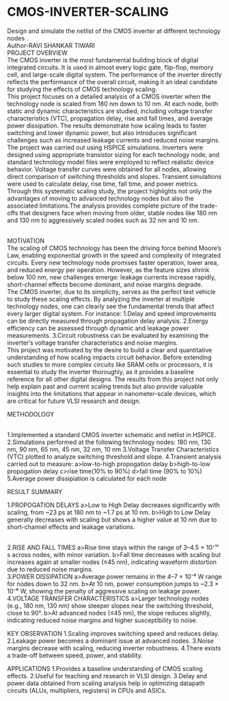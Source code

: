 # CMOS-INVERTER-SCALING
Design and simulate the netlist of the CMOS inverter at different technology nodes .
<br>
Author-RAVI SHANKAR TIWARI
<br>
PROJECT OVERVIEW
<br>
The CMOS inverter is the most fundamental building block of digital integrated circuits. It is used in almost every logic gate, flip-flop, memory cell, and large-scale digital system. The performance of the inverter directly reflects the performance of the overall circuit, making it an ideal candidate for studying the effects of CMOS technology scaling.
<br>
This project focuses on a detailed analysis of a CMOS inverter when the technology node is scaled from 180 nm down to 10 nm. At each node, both static and dynamic characteristics are studied, including voltage transfer characteristics (VTC), propagation delay, rise and fall times, and average power dissipation. The results demonstrate how scaling leads to faster switching and lower dynamic power, but also introduces significant challenges such as increased leakage currents and reduced noise margins.
<br>
The project was carried out using HSPICE simulations. Inverters were designed using appropriate transistor sizing for each technology node, and standard technology model files were employed to reflect realistic device behavior. Voltage transfer curves were obtained for all nodes, allowing direct comparison of switching thresholds and slopes. Transient simulations were used to calculate delay, rise time, fall time, and power metrics.
<br>
Through this systematic scaling study, the project highlights not only the advantages of moving to advanced technology nodes but also the associated limitations.The analysis provides complete picture of the trade-offs that designers face when moving from older, stable nodes like 180 nm and 130 nm to aggressively scaled nodes such as 32 nm and 10 nm.

<br>
MOTIVATION
<br>
The scaling of CMOS technology has been the driving force behind Moore’s Law, enabling exponential growth in the speed and complexity of integrated circuits. Every new technology node promises faster operation, lower area, and reduced energy per operation. However, as the feature sizes shrink below 100 nm, new challenges emerge: leakage currents increase rapidly, short-channel effects become dominant, and noise margins degrade.
<br>
The CMOS inverter, due to its simplicity, serves as the perfect test vehicle to study these scaling effects. By analyzing the inverter at multiple technology nodes, one can clearly see the fundamental trends that affect every larger digital system. For instance:
1.Delay and speed improvements can be directly measured through propagation delay analysis.
2.Energy efficiency can be assessed through dynamic and leakage power measurements.
3.Circuit robustness can be evaluated by examining the inverter’s voltage transfer characteristics and noise margins.
<br>
This project was motivated by the desire to build a clear and quantitative understanding of how scaling impacts circuit behavior. Before extending such studies to more complex circuits like SRAM cells or processors, it is essential to study the inverter thoroughly, as it provides a baseline reference for all other digital designs. The results from this project not only help explain past and current scaling trends but also provide valuable insights into the limitations that appear in nanometer-scale devices, which are critical for future VLSI research and design.

<br>

METHODOLOGY

<br>
1.Implemented a standard CMOS inverter schematic and netlist in HSPICE.
2.Simulations performed at the following technology nodes:
    180 nm, 130 nm, 90 nm, 65 nm, 45 nm, 32 nm, 10 nm
3.Voltage Transfer Characteristics (VTC) plotted to analyze switching threshold and slope.
4.Transient analysis carried out to measure:
a>low-to-high propogation delay
b>high-to-low propogation delay
c>rise time(10% to 90%)
d>fall time (90% to 10%)
5.Average power dissipiation is calculated for each node
<br>

RESULT SUMMARY
<br>

1.PROPOGATION DELAYS
a>Low to High Delay decreases significantly with scaling, from ~23 ps at 180 nm to ~1.7 ps at 10 nm.
b>High to Low Delay generally decreases with scaling but shows a higher value at 10 nm due to short-channel effects and leakage variations.

<br>
2.RISE AND FALL TIMES
a>Rise time stays within the range of 3–4.5 × 10⁻¹¹ s across nodes, with minor variation.
b>Fall time decreases with scaling but increases again at smaller nodes (≤45 nm), indicating waveform distortion due to reduced noise margins.

<br>
3.POWER DISSIPATION
a>Average power remains in the 4–7 × 10⁻⁸ W range for nodes down to 32 nm.
b>At 10 nm, power consumption jumps to ~2.3 × 10⁻⁶ W, showing the penalty of aggressive scaling on leakage power.

<br>
4.VOLTAGE TRANSFER CHARACTERISTICS
a>Larger technology nodes (e.g., 180 nm, 130 nm) show steeper slopes near the switching threshold, close to 90°.
b>At advanced nodes (≤45 nm), the slope reduces slightly, indicating reduced noise margins and higher susceptibility to noise.
<br>


KEY OBSERVATION
1.Scaling improves switching speed and reduces delay.
2.Leakage power becomes a dominant issue at advanced nodes.
3.Noise margins decrease with scaling, reducing inverter robustness.
4.There exists a trade-off between speed, power, and stability.
<br>


APPLICATIONS
1.Provides a baseline understanding of CMOS scaling effects.
2.Useful for teaching and research in VLSI design.
3.Delay and power data obtained from scaling analysis help in optimizing datapath circuits (ALUs, multipliers, registers) in CPUs and ASICs.


































